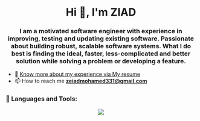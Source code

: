 <h1 align="center">Hi 👋, I'm ZIAD</h1>
<h3 align="center">I am a motivated software engineer with experience in improving, testing and updating existing software. Passionate about building robust, scalable software systems. What I do best is finding the ideal, faster, less-complicated and better solution while solving a problem or developing a feature.</h3>


- 📝 <a href="https://drive.google.com/file/d/1-F6jl0hiEcI9HJgJuH5A7LNCgJn6yG37/view?usp=sharing">
  <span>Know more about my experience via My</span> resume
  </a>
- 📫 How to reach me **zeiadmohamed331@gmail.com**


<h3 align="left"> 🧰 Languages and Tools:</h3>
<p align="center">
  <a href="https://skillicons.dev">
    <img src="https://skillicons.dev/icons?i=py,js,ts,nodejs,express,react,mongodb,mysql,postgres,docker,git" />
  </a>
</p>
